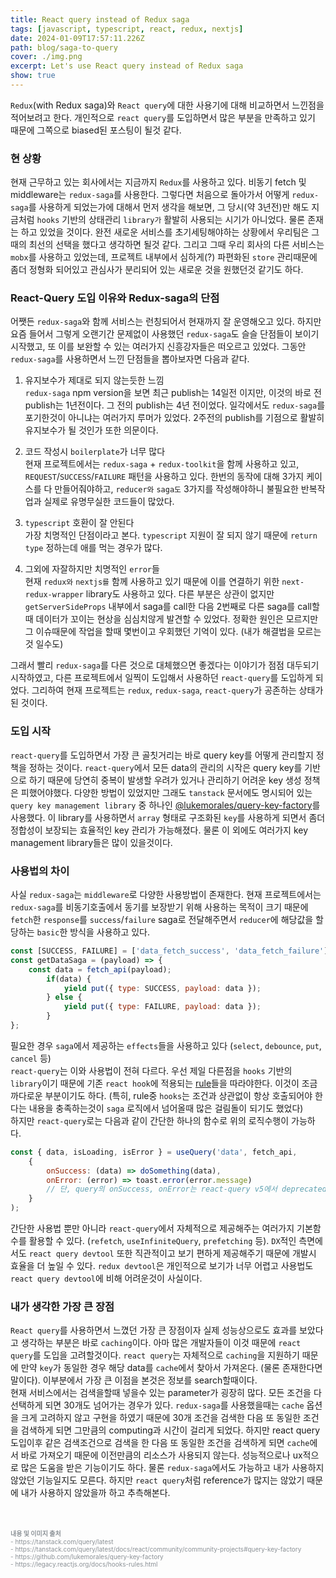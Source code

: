 ```yaml
---
title: React query instead of Redux saga
tags: [javascript, typescript, react, redux, nextjs]
date: 2024-01-09T17:57:11.226Z
path: blog/saga-to-query
cover: ./img.png
excerpt: Let's use React query instead of Redux saga
show: true
---
```


`Redux`(with Redux saga)와 `React query`에 대한 사용기에 대해 비교하면서 느낀점을 적어보려고 한다. 개인적으로 `react query`를 도입하면서 많은 부분을 만족하고 있기 때문에 그쪽으로 biased된 포스팅이 될것 같다.  


### 현 상황
현재 근무하고 있는 회사에서는 지금까지 `Redux`를 사용하고 있다. 비동기 fetch 및 middleware는 `redux-saga`를 사용한다. 그렇다면 처음으로 돌아가서 어떻게 `redux-saga`를 사용하게 되었는가에 대해서 먼저 생각을 해보면, 그 당시(약 3년전)만 해도 지금처럼 `hooks` 기반의 상태관리 `library가` 활발히 사용되는 시기가 아니었다. 물론 존재는 하고 있었을 것이다. 완전 새로운 서비스를 초기세팅해야하는 상황에서 우리팀은 그때의 최선의 선택을 했다고 생각하면 될것 같다. 그리고 그때 우리 회사의 다른 서비스는 `mobx`를 사용하고 있었는데, 프로젝트 내부에서 심하게(?) 파편화된 `store` 관리때문에 좀더 정형화 되어있고 관심사가 분리되어 있는 새로운 것을 원했던것 같기도 하다.  

### React-Query 도입 이유와 Redux-saga의 단점 
어쨋든 `redux-saga`와 함께 서비스는 런칭되어서 현재까지 잘 운영해오고 있다. 하지만 요즘 들어서 그렇게 오랜기간 문제없이 사용했던 `redux-saga`도 슬슬 단점들이 보이기 시작했고, 또 이를 보완할 수 있는 여러가지 신흥강자들은 떠오르고 있었다. 그동안 `redux-saga`를 사용하면서 느낀 단점들을 뽑아보자면 다음과 같다.

1. 유지보수가 제대로 되지 않는듯한 느낌   
`redux-saga` npm version을 보면 최근 publish는 14일전 이지만, 이것의 바로 전 publish는 1년전이다. 그 전의 publish는 4년 전이었다. 일각에서도 `redux-saga`를 포기한것이 아니냐는 여러가지 루머가 있었다. 2주전의 publish를 기점으로 활발히 유지보수가 될 것인가 또한 의문이다.

2. 코드 작성시 `boilerplate`가 너무 많다  
현재 프로젝트에서는 `redux-saga` + `redux-toolkit`을 함께 사용하고 있고, `REQUEST`/`SUCCESS`/`FAILURE` 패턴을 사용하고 있다. 한번의 동작에 대해 3가지 케이스를 다 만들어줘야하고, `reducer와` `saga도` 3가지를 작성해야하니 불필요한 반복작업과 실제로 유명무실한 코드들이 많았다.

3. `typescript` 호환이 잘 안된다  
가장 치명적인 단점이라고 본다. `typescript` 지원이 잘 되지 않기 때문에 `return type` 정하는데 애를 먹는 경우가 많다.

4. 그외에 자잘하지만 치명적인 `error`들  
현재 `redux와` `nextjs를` 함께 사용하고 있기 때문에 이를 연결하기 위한 `next-redux-wrapper` library도 사용하고 있다. 다른 부분은 상관이 없지만 `getServerSideProps` 내부에서 saga를 call한 다음 2번째로 다른 saga를 call할때 데이터가 꼬이는 현상을 심심치않게 발견할 수 있었다. 정확한 원인은 모르지만 그 이슈때문에 작업을 할때 몇번이고 우회했던 기억이 있다. (내가 해결법을 모르는것 일수도)

그래서 빨리 `redux-saga`를 다른 것으로 대체했으면 좋겠다는 이야기가 점점 대두되기 시작하였고, 다른 프로젝트에서 일찍이 도입해서 사용하던 `react-query`를 도입하게 되었다. 그리하여 현재 프로젝트는 `redux`, `redux-saga`, `react-query`가 공존하는 상태가 된 것이다.

### 도입 시작
`react-query`를 도입하면서 가장 큰 골칫거리는 바로 query key를 어떻게 관리할지 정책을 정하는 것이다. `react-query`에서 모든 data의 관리의 시작은 query key를 기반으로 하기 때문에 당연히 중복이 발생할 우려가 있거나 관리하기 어려운 key 생성 정책은 피했어야했다. 다양한 방법이 있었지만 그래도 `tanstack` 문서에도 명시되어 있는 `query key management library` 중 하나인 <a href='https://github.com/lukemorales/query-key-factory' target='_blank' rel='noopener noreferer'>@lukemorales/query-key-factory</a>를 사용했다. 이 library를 사용하면서 `array` 형태로 구조화된 `key`를 사용하게 되면서 좀더 정합성이 보장되는 효율적인 key 관리가 가능해졌다. 물론 이 외에도 여러가지 key management library들은 많이 있을것이다.

### 사용법의 차이  
사실 `redux-saga`는 `middleware`로 다양한 사용방법이 존재한다. 현재 프로젝트에서는 `redux-saga`를 비동기호출에서 동기를 보장받기 위해 사용하는 목적이 크기 때문에 `fetch`한 `response`를 `success`/`failure` saga로 전달해주면서 `reducer`에 해당값을 할당하는 `basic`한 방식을 사용하고 있다. 
```javascript
const [SUCCESS, FAILURE] = ['data_fetch_success', 'data_fetch_failure']
const getDataSaga = (payload) => {
    const data = fetch_api(payload);
        if(data) {
            yield put({ type: SUCCESS, payload: data });
        } else {
            yield put({ type: FAILURE, payload: data });
        }
};
```
필요한 경우 `saga`에서 제공하는 `effects`들을 사용하고 있다 (`select`, `debounce`, `put`, `cancel` 등)  
`react-query`는 이와 사용법이 전혀 다르다. 우선 제일 다른점을 `hooks` 기반의 `library`이기 때문에 기존 `react hook`에 적용되는 <a href='https://legacy.reactjs.org/docs/hooks-rules.html' target='_blank' rel='noopener noreferer'>rule</a>들을 따라야한다. 이것이 조금 까다로운 부분이기도 하다. (특히, rule중 `hooks`는 조건과 상관없이 항상 호출되어야 한다는 내용을 충족하는것이 `saga` 로직에서 넘어올때 많은 걸림돌이 되기도 했었다)  
하지만 `react-query`로는 다음과 같이 간단한 하나의 함수로 위의 로직수행이 가능하다. 
```javascript
const { data, isLoading, isError } = useQuery('data', fetch_api, 
    {   
        onSuccess: (data) => doSomething(data), 
        onError: (error) => toast.error(error.message) 
        // 단, query의 onSuccess, onError는 react-query v5에서 deprecated 되었다 
    } 
);
```
간단한 사용법 뿐만 아니라 `react-query`에서 자체적으로 제공해주는 여러가지 기본함수를 활용할 수 있다. (`refetch`, `useInfiniteQuery`, `prefetching` 등). `DX`적인 측면에서도 `react query devtool` 또한 직관적이고 보기 편하게 제공해주기 때문에 개발시 효율을 더 높일 수 있다. `redux devtool`은 개인적으로 보기가 너무 어렵고 사용법도 `react query devtool`에 비해 어려운것이 사실이다.

### 내가 생각한 가장 큰 장점
`React query`를 사용하면서 느꼈던 가장 큰 장점이자 실제 성능상으로도 효과를 보았다고 생각하는 부분은 바로 `caching`이다. 아마 많은 개발자들이 이것 때문에 `react query`를 도입을 고려할것이다. `react query`는 자체적으로 `caching`을 지원하기 때문에 만약 `key`가 동일한 경우 해당 data를 `cache`에서 찾아서 가져온다. (물론 존재한다면 말이다). 이부분에서 가장 큰 이점을 본것은 정보를 search할때이다.  
현재 서비스에서는 검색을할때 넣을수 있는 parameter가 굉장히 많다. 모든 조건을 다 선택하게 되면 30개도 넘어가는 경우가 있다. `redux-saga`를 사용했을때는 `cache` 옵션을 크게 고려하지 않고 구현을 하였기 때문에 30개 조건을 검색한 다음 또 동일한 조건을 검색하게 되면 그만큼의 computing과 시간이 걸리게 되었다. 하지만 react query 도입이후 같은 검색조건으로 검색을 한 다음 또 동일한 조건을 검색하게 되면 `cache`에서 바로 가져오기 때문에 이전만큼의 리소스가 사용되지 않는다. 성능적으로나 ux적으로 많은 도움을 받은 기능이기도 하다. 물론 `redux-saga`에서도 가능하고 내가 사용하지 않았던 기능일지도 모른다. 하지만 `react query`처럼 reference가 많지는 않았기 때문에 내가 사용하지 않았을까 하고 추측해본다.


<br/>
<br/>
<div style="font-size:10px;color:#8b9196;word-break: break-all"><b>내용 및 이미지 출처</b><br/>
- https://tanstack.com/query/latest <br/>
- https://tanstack.com/query/latest/docs/react/community/community-projects#query-key-factory <br/>
- https://github.com/lukemorales/query-key-factory <br/>
- https://legacy.reactjs.org/docs/hooks-rules.html <br/>
</div>

